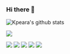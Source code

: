 ### Hi there 👋

![Kpeara's github stats](https://github-readme-stats.vercel.app/api?username=kpeara&show_icons=true&theme=radical)

![](https://img.shields.io/badge/<WORD_ON_LEFT>-<WORD_ON_RIGHT>-informational?style=flat&logo=<LOGO_NAME>&logoColor=white&color=FF5262)

![](https://img.shields.io/badge/OS-*nix/windows-informational?style=flat&logo=<LOGO_NAME>&logoColor=white&color=FF5262)
![](https://img.shields.io/badge/Editor-vim/vscode/Intellij-informational?style=flat&logo=<LOGO_NAME>&logoColor=white&color=FF5262)
![](https://img.shields.io/badge/Editor-java_spring-informational?style=flat&logo=<LOGO_NAME>&logoColor=white&color=#92FA65)
![](https://img.shields.io/badge/Editor-react-informational?style=flat&logo=<LOGO_NAME>&logoColor=white&color=17CAF5)
![](https://img.shields.io/badge/Editor-redux-informational?style=flat&logo=<LOGO_NAME>&logoColor=white&color=C568F5)
